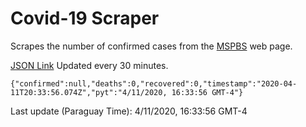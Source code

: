# Covid-19 Scraper

Scrapes the number of confirmed cases from the [MSPBS](https://www.mspbs.gov.py/covid-19.php) web page.

[JSON Link](https://jmayalag.github.io/covid19-scrape/cases.json)
Updated every 30 minutes.
```
{"confirmed":null,"deaths":0,"recovered":0,"timestamp":"2020-04-11T20:33:56.074Z","pyt":"4/11/2020, 16:33:56 GMT-4"}
```
Last update (Paraguay Time): 4/11/2020, 16:33:56 GMT-4